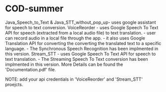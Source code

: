 # COD-summer
Java_Speech_to_Text & Java_STT_without_pop_up- uses google assistant for speech to text conversion.
VoiceReorder - uses Google Speech To Text API for speech (extracted from a local audio file) to text translation.
             - user can record audio in a local file through the app.
             - it also uses Google Translation API for converting the converting the translated text to a specific language.
             - The Synchronous Speech Recognition has been implmented in this version.
Stream_STT - uses Google Speech To Text API for speech to text translation.
           - The Streaming Speech To Text conversion has been implmented in this version.
More Details can be found the 'Documentation.pdf' file.

NOTE: add your api credentials in 'VoiceReorder' and 'Stream_STT' proejcts.
